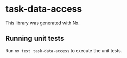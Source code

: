 # task-data-access

This library was generated with [Nx](https://nx.dev).

## Running unit tests

Run `nx test task-data-access` to execute the unit tests.
